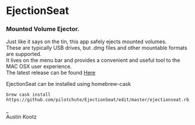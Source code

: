 # EjectionSeat
### Mounted Volume Ejector.  
Just like it says on the tin, this app safely ejects mounted volumes.  
These are typically USB drives, but .dmg files and other mountable formats are supported.  
It lives on the menu bar and provides a convenient and useful tool to the MAC OSX user experience.  
The latest release can be found [Here](https://github.com/pilotchute/EjectionSeat/releases/latest)  

EjectionSeat can be installed using homebrew-cask
```
brew cask install https://github.com/pilotchute/EjectionSeat/edit/master/ejectionseat.rb
```
_  
Austin Kootz
